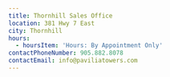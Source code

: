 ```yaml
---
title: Thornhill Sales Office
location: 381 Hwy 7 East
city: Thornhill
hours:
  - hoursItem: 'Hours: By Appointment Only'
contactPhoneNumber: 905.882.8078
contactEmail: info@paviliatowers.com
---
```

